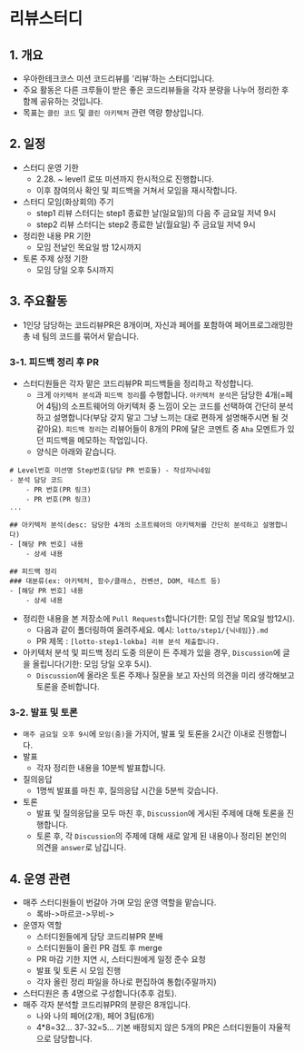 # 리뷰스터디

## 1. 개요

- 우아한테크코스 미션 코드리뷰를 '리뷰'하는 스터디입니다.
- 주요 활동은 다른 크루들이 받은 좋은 코드리뷰들을 각자 분량을 나누어 정리한 후 함께 공유하는 것입니다.
- 목표는 `클린 코드` 및 `클린 아키텍처` 관련 역량 향상입니다.

## 2. 일정

- 스터디 운영 기한
  - 2.28. ~ level1 로또 미션까지 한시적으로 진행합니다.
  - 이후 참여의사 확인 및 피드백을 거쳐서 모임을 재시작합니다.
- 스터디 모임(화상회의) 주기
  - step1 리뷰 스터디는 step1 종료한 날(일요일)의 다음 주 금요일 저녁 9시
  - step2 리뷰 스터디는 step2 종료한 날(월요일) 주 금요일 저녁 9시
- 정리한 내용 PR 기한
  - 모임 전날인 목요일 밤 12시까지
- 토론 주제 상정 기한
  - 모임 당일 오후 5시까지

## 3. 주요활동

- 1인당 담당하는 코드리뷰PR은 8개이며, 자신과 페어를 포함하여 페어프로그래밍한 총 네 팀의 코드를 묶어서 맡습니다.

### 3-1. 피드백 정리 후 PR

- 스터디원들은 각자 맡은 코드리뷰PR 피드백들을 정리하고 작성합니다.
  - 크게 `아키텍처 분석`과 `피드백 정리`를 수행합니다. `아키텍처 분석`은 담당한 4개(=페어 4팀)의 소프트웨어의 아키텍처 중 느낌이 오는 코드를 선택하여 간단히 분석하고 설명합니다(부담 갖지 말고 그냥 느끼는 대로 편하게 설명해주시면 될 것 같아요). `피드백 정리`는 리뷰어들이 8개의 PR에 달은 코멘트 중 `Aha` 모멘트가 있던 피드백을 메모하는 작업입니다.
  - 양식은 아래와 같습니다.

```plain
# Level번호 미션명 Step번호(담당 PR 번호들) - 작성자닉네임
- 분석 담당 코드
    - PR 번호(PR 링크)
    - PR 번호(PR 링크)
...

## 아키텍처 분석(desc: 담당한 4개의 소프트웨어의 아키텍처를 간단히 분석하고 설명합니다)
- [해당 PR 번호] 내용
    - 상세 내용

## 피드백 정리
### 대분류(ex: 아키텍처, 함수/클래스, 컨벤션, DOM, 테스트 등)
- [해당 PR 번호] 내용
    - 상세 내용
```

- 정리한 내용을 본 저장소에 `Pull Requests`합니다(기한: 모임 전날 목요일 밤12시).
  - 다음과 같이 폴더링하여 올려주세요. 예시: `lotto/step1/{닉네임}}.md`
  - PR 제목 : `[lotto-step1-lokba] 리뷰 분석 제출합니다.`
- 아키텍처 분석 및 피드백 정리 도중 의문이 든 주제가 있을 경우, `Discussion`에 글을 올립니다(기한: 모임 당일 오후 5시).
  - `Discussion`에 올라온 토론 주제나 질문을 보고 자신의 의견을 미리 생각해보고 토론을 준비합니다.

### 3-2. 발표 및 토론

- `매주 금요일 오후 9시`에 `모임(줌)`을 가지어, 발표 및 토론을 2시간 이내로 진행합니다.
- 발표
  - 각자 정리한 내용을 10분씩 발표합니다.
- 질의응답
  - 1명씩 발표를 마친 후, 질의응답 시간을 5분씩 갖습니다.
- 토론
  - 발표 및 질의응답을 모두 마친 후, `Discussion`에 게시된 주제에 대해 토론을 진행합니다.
  - 토론 후, 각 `Discussion`의 주제에 대해 새로 알게 된 내용이나 정리된 본인의 의견을 `answer`로 남깁니다.

## 4. 운영 관련

- 매주 스터디원들이 번갈아 가며 모임 운영 역할을 맡습니다.
  - 록바->마르코->무비->
- 운영자 역할
  - 스터디원들에게 담당 코드리뷰PR 분배
  - 스터디원들이 올린 PR 검토 후 merge
  - PR 마감 기한 지연 시, 스터디원에게 일정 준수 요청
  - 발표 및 토론 시 모임 진행
  - 각자 올린 정리 파일을 하나로 편집하여 통합(주말까지)
- 스터디원은 총 4명으로 구성합니다(추후 검토).
- 매주 각자 분석할 코드리뷰PR의 분량은 8개입니다.
  - 나와 나의 페어(2개), 페어 3팀(6개)
  - 4*8=32... 37-32=5... 기본 배정되지 않은 5개의 PR은 스터디원들이 자율적으로 담당합니다.
